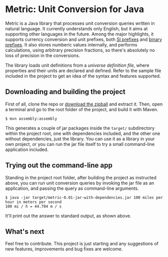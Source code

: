 Metric: Unit Conversion for Java
================================

Metric is a Java library that processes unit conversion queries written in natural language.  It currently understands only English, but it aims at supporting other languages in the future.  Among the major highlights, it supports currency conversion and unit prefixes, both [SI prefixes](http://en.wikipedia.org/wiki/SI_prefix) and [binary prefixes](http://en.wikipedia.org/wiki/Binary_prefix). It also stores numberic values internally, and performs calculations, using arbitrary precision fractions, so there's absolutely no loss of precision in the conversions.

The library loads unit definitions from a *universe definition file*, where properties and their units are declared and defined. Refer to the sample file included in the project to get an idea of the syntax and features supported.

Downloading and building the project
------------------------------------

First of all, clone the repo or [download the zipball](https://github.com/gnapse/metric/zipball/master) and extract it.  Then, open a terminal and
go to the root folder of the project, and build it with Maven.

    $ mvn assembly:assembly

This generates a couple of jar packages inside the `target/` subdirectory within the project root, one with dependencies included, and the other one without dependencies, just the library.  You can use it as a library in your own project, or you can run the jar file itself to try a small command-line application included.

Trying out the command-line app
-------------------------------

Standing in the project root folder, after building the project as instructed above, you can run unit conversion queries by invoking the jar file as an application, and passing the query as command-line arguments.

    $ java -jar target/metric-0.01-jar-with-dependencies.jar 100 miles per hour in meters per second
    100 mi / h = 44.704 m / s

It'll print out the answer to standard output, as shown above.

What's next
-----------

Feel free to contribute.  This project is just starting and any suggestions of new features, improvements and bug fixes are welcome.





